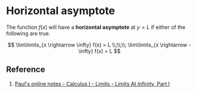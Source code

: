 # Horizontal asymptote

The function $f(x)$ will have a **horizontal asymptote** at $y = L$ if either of the following are true.

$$
\lim\limits_{x \rightarrow \infty} f(x) = L
\\;\\;\\;
\lim\limits_{x \rightarrow - \infty} f(x) = L
$$

## Reference

1. [Paul's online notes - Calculus I - Limits - Limits At Infinity, Part I](https://tutorial.math.lamar.edu/Classes/CalcI/LimitsAtInfinityI.aspx)